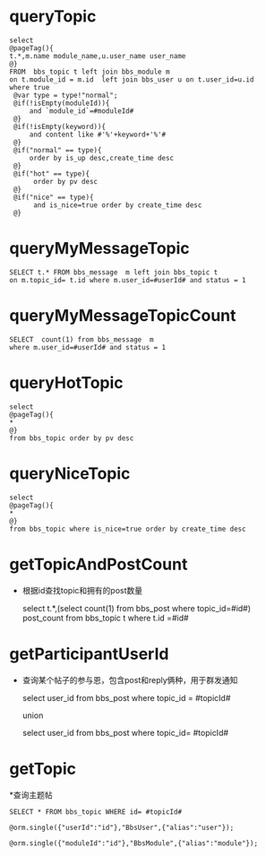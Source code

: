 queryTopic
===
	select  
	@pageTag(){
	t.*,m.name module_name,u.user_name user_name
	@}  
	FROM  bbs_topic t left join bbs_module m
	on t.module_id = m.id  left join bbs_user u on t.user_id=u.id
    where true
     @var type = type!"normal";
     @if(!isEmpty(moduleId)){
     	 and `module_id`=#moduleId#
     @}
     @if(!isEmpty(keyword)){
     	 and content like #'%'+keyword+'%'#
     @}
     @if("normal" == type){
         order by is_up desc,create_time desc
     @}
     @if("hot" == type){
          order by pv desc
     @}
     @if("nice" == type){
          and is_nice=true order by create_time desc
     @}

queryMyMessageTopic
===

	SELECT t.* FROM bbs_message  m left join bbs_topic t
	on m.topic_id= t.id where m.user_id=#userId# and status = 1
	
queryMyMessageTopicCount
===

	SELECT  count(1) from bbs_message  m 
	where m.user_id=#userId# and status = 1

queryHotTopic
===
    select  
    @pageTag(){
    *
    @}
    from bbs_topic order by pv desc

queryNiceTopic
===
    select 
    @pageTag(){
    *
    @}
    from bbs_topic where is_nice=true order by create_time desc

getTopicAndPostCount
===

* 根据id查找topic和拥有的post数量

	select t.*,(select count(1) from bbs_post where topic_id=#id#) post_count from bbs_topic t where t.id =#id#


getParticipantUserId
===

* 查询某个帖子的参与恩，包含post和reply俩种，用于群发通知

	select user_id from bbs_post where topic_id = #topicId#

	union 

	select  user_id from bbs_post where topic_id= #topicId#

getTopic
===

*查询主题帖
	
	SELECT * FROM bbs_topic WHERE id= #topicId#
	
 	@orm.single({"userId":"id"},"BbsUser",{"alias":"user"});
 	
 	@orm.single({"moduleId":"id"},"BbsModule",{"alias":"module"});






